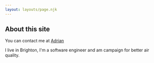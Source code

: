 ```yaml
---
layout: layouts/page.njk
---
```


## About this site

You can contact me at <a href="mailto:atreeonhill@gmail.com">Adrian</a>

I live in Brighton, I'm a software engineer and am campaign for better air quality.